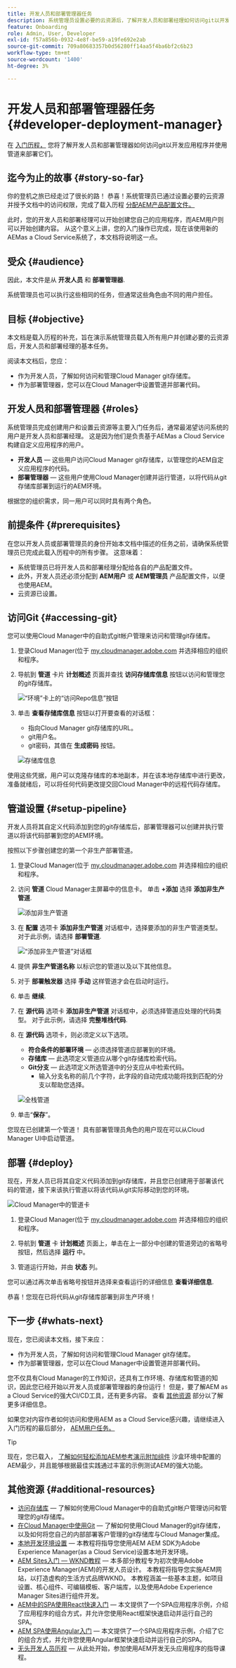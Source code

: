 ```yaml
---
title: 开发人员和部署管理器任务
description: 系统管理员设置必要的云资源后，了解开发人员和部署经理如何访问git以开发应用程序并使用管道来部署它们。
feature: Onboarding
role: Admin, User, Developer
exl-id: f57a856b-0932-4e8f-be59-a19fe692e2ab
source-git-commit: 709a80683357b0d56280ff14aa5f4ba6bf2c6b23
workflow-type: tm+mt
source-wordcount: '1400'
ht-degree: 3%

---
```



# 开发人员和部署管理器任务 {#developer-deployment-manager}

在 [入门历程，](overview.md) 您将了解开发人员和部署管理器如何访问git以开发应用程序并使用管道来部署它们。

## 迄今为止的故事 {#story-so-far}

你的登机之旅已经走过了很长的路！ 恭喜！系统管理员已通过设置必要的云资源并授予文档中的访问权限，完成了载入历程 [分配AEM产品配置文件。](assign-profiles-aem.md)

此时，您的开发人员和部署经理可以开始创建您自己的应用程序，而AEM用户则可以开始创建内容。 从这个意义上讲，您的入门操作已完成，现在该使用新的AEMas a Cloud Service系统了，本文档将说明这一点。

## 受众 {#audience}

因此，本文件是从 **开发人员** 和 **部署管理器**.

系统管理员也可以执行这些相同的任务，但通常这些角色由不同的用户担任。

## 目标 {#objective}

本文档是载入历程的补充，旨在演示系统管理员载入所有用户并创建必要的云资源后，开发人员和部署经理的基本任务。

阅读本文档后，您应：

* 作为开发人员，了解如何访问和管理Cloud Manager git存储库。
* 作为部署管理器，您可以在Cloud Manager中设置管道并部署代码。

## 开发人员和部署管理器 {#roles}

系统管理员完成创建用户和设置云资源等主要入门任务后，通常最渴望访问系统的用户是开发人员和部署经理。 这是因为他们是负责基于AEMas a Cloud Service构建自定义应用程序的用户。

* **开发人员**  — 这些用户访问Cloud Manager git存储库，以管理您的AEM自定义应用程序的代码。
* **部署管理器**  — 这些用户使用Cloud Manager创建并运行管道，以将代码从git存储库部署到运行的AEM环境。

根据您的组织需求，同一用户可以同时具有两个角色。

## 前提条件 {#prerequisites}

在您以开发人员或部署管理员的身份开始本文档中描述的任务之前，请确保系统管理员已完成此载入历程中的所有步骤。 这意味着：

* 系统管理员已将开发人员和部署经理分配给各自的产品配置文件。
* 此外，开发人员还必须分配到 **AEM用户** 或 **AEM管理员** 产品配置文件，以便也使用AEM。
* 云资源已设置。

## 访问Git {#accessing-git}

您可以使用Cloud Manager中的自助式git帐户管理来访问和管理git存储库。

1. 登录Cloud Manager(位于 [my.cloudmanager.adobe.com](https://my.cloudmanager.adobe.com/) 并选择相应的组织和程序。

1. 导航到 **管道** 卡片 **计划概述** 页面并查找 **访问存储库信息** 按钮以访问和管理您的git存储库。

   ![“环境”卡上的“访问Repo信息”按钮](/help/implementing/cloud-manager/assets/repos/access-repo1.png)

1. 单击 **查看存储库信息** 按钮以打开要查看的对话框：

   * 指向Cloud Manager git存储库的URL。
   * git用户名。
   * git密码，其值在 **生成密码** 按钮。

   ![存储库信息](/help/implementing/cloud-manager/assets/repos/access-repo-create.png)

使用这些凭据，用户可以克隆存储库的本地副本，并在该本地存储库中进行更改，准备就绪后，可以将任何代码更改提交回Cloud Manager中的远程代码存储库。

## 管道设置 {#setup-pipeline}

开发人员将其自定义代码添加到您的git存储库后，部署管理器可以创建并执行管道以将该代码部署到您的AEM环境。

按照以下步骤创建您的第一个非生产部署管道。

1. 登录Cloud Manager(位于 [my.cloudmanager.adobe.com](https://my.cloudmanager.adobe.com/) 并选择相应的组织和程序。

1. 访问 **管道** Cloud Manager主屏幕中的信息卡。 单击 **+添加** 选择 **添加非生产管道**.

   ![添加非生产管道](/help/implementing/cloud-manager/assets/configure-pipeline/nonprod-pipeline-add1.png)

1. 在 **配置** 选项卡 **添加非生产管道** 对话框中，选择要添加的非生产管道类型。 对于此示例，请选择 **部署管道**.

   ![“添加非生产管道”对话框](/help/implementing/cloud-manager/assets/configure-pipeline/non-prod-pipeline-config.png)

1. 提供 **非生产管道名称** 以标识您的管道以及以下其他信息。

1. 对于 **部署触发器** 选择 **手动** 这样管道才会在启动时运行。

1. 单击 **继续**.

1. 在 **源代码** 选项卡 **添加非生产管道** 对话框中，必须选择管道应处理的代码类型。 对于此示例，请选择 **完整堆栈代码**.

1. 在 **源代码** 选项卡，则必须定义以下选项。

   * **符合条件的部署环境**  — 必须选择管道应部署到的环境。
   * **存储库**  — 此选项定义管道应从哪个git存储库检索代码。
   * **Git分支**  — 此选项定义所选管道中的分支应从中检索代码。
      * 输入分支名称的前几个字符，此字段的自动完成功能将找到匹配的分支以帮助您选择。

   ![全栈管道](/help/implementing/cloud-manager/assets/configure-pipeline/non-prod-pipeline-full-stack.png)

1. 单击“**保存**”。

您现在已创建第一个管道！ 具有部署管理员角色的用户现在可以从Cloud Manager UI中启动管道。

## 部署 {#deploy}

现在，开发人员已将其自定义代码添加到git存储库，并且您已创建用于部署该代码的管道，接下来该执行管道以将该代码从git实际移动到您的环境。

![Cloud Manager中的管道卡](/help/implementing/cloud-manager/assets/configure-pipeline/pipelines-card.png)

1. 登录Cloud Manager(位于 [my.cloudmanager.adobe.com](https://my.cloudmanager.adobe.com/) 并选择相应的组织和程序。

1. 导航到 **管道** 卡 **计划概述** 页面上，单击在上一部分中创建的管道旁边的省略号按钮，然后选择 **运行** 中。

1. 管道运行开始，并由 **状态** 列。

您可以通过再次单击省略号按钮并选择来查看运行的详细信息 **查看详细信息**.

恭喜！您现在已将代码从git存储库部署到非生产环境！

## 下一步 {#whats-next}

现在，您已阅读本文档，接下来应：

* 作为开发人员，了解如何访问和管理Cloud Manager git存储库。
* 作为部署管理器，您可以在Cloud Manager中设置管道并部署代码。

您不仅具有Cloud Manager的工作知识，还具有工作环境、存储库和管道的知识，因此您已经开始以开发人员或部署管理器的身份运行！ 但是，要了解AEM as a Cloud Service的强大CI/CD工具，还有更多内容。 查看 [其他资源](#additional-resources) 部分以了解更多详细信息。

如果您对内容作者如何访问和使用AEM as a Cloud Service感兴趣，请继续进入入门历程的最后部分， [AEM用户任务。](aem-users.md)

>[!TIP]
>
>现在，您已载入， [了解如何轻松添加AEM参考演示附加组件](/help/journey-sites/demos-add-on/overview.md) 沙盒环境中配置的AEM最少，并且能够根据最佳实践通过丰富的示例测试AEM的强大功能。

## 其他资源 {#additional-resources}

* [访问存储库](/help/implementing/cloud-manager/managing-code/accessing-repos.md)  — 了解如何使用Cloud Manager中的自助式git帐户管理访问和管理您的git存储库。
* [在Cloud Manager中使用Git](/help/implementing/cloud-manager/managing-code/integrating-with-git.md)  — 了解如何使用Cloud Manager的git存储库，以及如何将您自己的内部部署客户管理的git存储库与Cloud Manager集成。
* [本地开发环境设置](https://experienceleague.adobe.com/docs/experience-manager-learn/cloud-service/local-development-environment-set-up/overview.html)  — 本教程将指导您使用AEM AEM SDK为Adobe Experience Manager(as a Cloud Service)设置本地开发环境。
* [AEM Sites入门 — WKND教程](https://experienceleague.adobe.com/docs/experience-manager-learn/getting-started-wknd-tutorial-develop/overview.html?lang=zh-Hans)  — 本多部分教程专为初次使用Adobe Experience Manager(AEM)的开发人员设计。 本教程将指导您实施AEM网站，以打造虚构的生活方式品牌WKND。 本教程涵盖一些基本主题，如项目设置、核心组件、可编辑模板、客户端库，以及使用Adobe Experience Manager Sites进行组件开发。
* [AEM中的SPA使用React快速入门](/help/implementing/developing/hybrid/getting-started-react.md)  — 本文提供了一个SPA应用程序示例，介绍了应用程序的组合方式，并允许您使用React框架快速启动并运行自己的SPA。
* [AEM SPA使用Angular入门](/help/implementing/developing/hybrid/getting-started-angular.md)  — 本文提供了一个SPA应用程序示例，介绍了它的组合方式，并允许您使用Angular框架快速启动并运行自己的SPA。
* [无头开发人员历程](/help/journey-headless/developer/overview.md)  — 从此处开始，参加使用AEM开发无头应用程序的指导课程。
